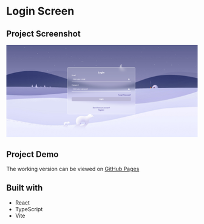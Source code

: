 # Login Screen 

## Project Screenshot
![](public/screen.png)
## Project Demo

The working version can be viewed on [GitHub Pages](https://yomche.github.io/fortnite-store-app/)

## Built with
- React
- TypeScript
- Vite

